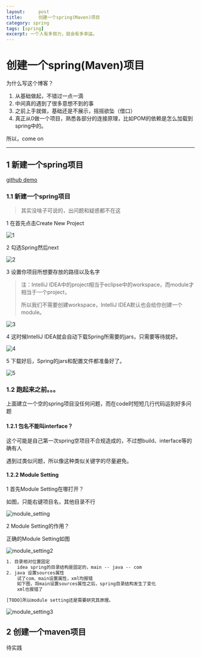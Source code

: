 ```yaml
---
layout:     post
title:      创建一个spring(Maven)项目
category: spring
tags: [spring]
excerpt: 一个人有多努力，就会有多幸运。
---
```


创建一个spring(Maven)项目
=======================================

为什么写这个博客？

1. 从基础做起，不错过一点一滴
2. 中间真的遇到了很多意想不到的事
3. 之前上手就做，基础还是不展示，摇摇欲坠（借口）
4. 真正从0做一个项目，熟悉各部分的连接原理，比如POM的依赖是怎么加载到spring中的。

所以，come on

-----------------------------------------

1 新建一个spring项目
------------------------------------------

[github demo](https://github.com/hunzino1/spring_round_one/tree/master/muke/chapter2)

### 1.1 新建一个spring项目

> 其实没啥子可说的，出问题和疑惑都不在这

1 在首先点击Create New Project

![1](https://hunzino1.github.io/assets/images/2019/spring/new_spring/1.jpg)

2 勾选Spring然后next

![2](https://hunzino1.github.io/assets/images/2019/spring/new_spring/2.jpg)

3 设置你项目所想要存放的路径以及名字

> 注：IntelliJ IDEA中的project相当于eclipse中的workspace，而module才相当于一个project，
>
> 所以我们不需要创建workspace，IntelliJ IDEA默认也会给你创建一个module。

![3](https://hunzino1.github.io/assets/images/2019/spring/new_spring/3.jpg)

4 这时候IntelliJ IDEA就会自动下载Spring所需要的jars，只需要等待就好。

![4](https://hunzino1.github.io/assets/images/2019/spring/new_spring/4.jpg)

5 下载好后，Spring的jars和配置文件都准备好了。 

![5](https://hunzino1.github.io/assets/images/2019/spring/new_spring/5.jpg)

### 1.2 跑起来之前。。。

上面建立一个空的spring项目没任何问题，而在code时短短几行代码运到好多问题

#### 1.2.1 包名不能叫interface？

这个可能是自己第一次spring空项目不合规造成的，不过想build、interface等的确有人

遇到过类似问题，所以像这种类似关键字的尽量避免。

#### 1.2.2 Module Setting

1 首先Module Setting在哪打开？

如图，只能右键项目名，其他目录不行

![module_setting](https://hunzino1.github.io/assets/images/2019/spring/new_spring/module_setting.png)

2 Module Setting的作用？

正确的Module Setting如图

![module_setting2](https://hunzino1.github.io/assets/images/2019/spring/new_spring/module_setting2.png)

```html
1. 目录相对位置固定
    idea spring的目录结构是固定的，main -- java -- com
2. java 设置sources属性
    试了com、main设置属性，xml均报错
    如下图，将main设置sources属性之后，spring目录结构发生了变化
    xml也报错了

[TODO]所以module setting还是需要研究其原理。
```

![module_setting3](https://hunzino1.github.io/assets/images/2019/spring/new_spring/module_setting3.png)

2 创建一个maven项目
-------------------------------------------

待实践
